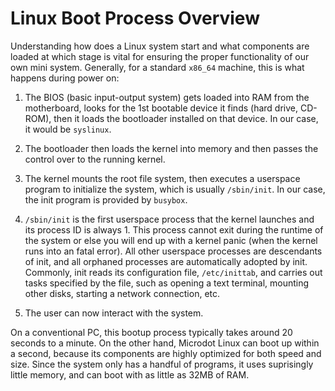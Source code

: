 # Linux Boot Process Overview

Understanding how does a Linux system start and what components are
loaded at which stage is vital for ensuring the proper functionality of
our own mini system. Generally, for a standard `x86_64` machine, this is
what happens during power on:

1. The BIOS (basic input-output system) gets loaded into RAM from the
motherboard, looks for the 1st bootable device it finds (hard drive,
CD-ROM), then it loads the bootloader installed on that device. In our
case, it would be `syslinux`.

2. The bootloader then loads the kernel into memory and then passes the
control over to the running kernel.

3. The kernel mounts the root file system, then executes a userspace program
to initialize the system, which is usually `/sbin/init`. In our case, the
init program is provided by `busybox`.

4. `/sbin/init` is the first userspace process that the kernel launches and
its process ID is always 1. This process cannot exit during the runtime
of the system or else you will end up with a kernel panic (when the kernel
runs into an fatal error).  All other userspace processes are descendants
of init, and all orphaned processes are automatically adopted by init.
Commonly, init reads its configuration file, `/etc/inittab`, and carries
out tasks specified by the file, such as opening a text terminal, mounting
other disks, starting a network connection, etc.

5. The user can now interact with the system.

On a conventional PC, this bootup process typically takes around 20 seconds
to a minute. On the other hand, Microdot Linux can boot up within a
second, because its components are highly optimized for both speed and
size. Since the system only has a handful of programs, it uses suprisingly
little memory, and can boot with as little as 32MB of RAM.
